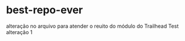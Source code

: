 # best-repo-ever
alteração no arquivo para atender o  reuito do módulo do Trailhead
Test alteração 1